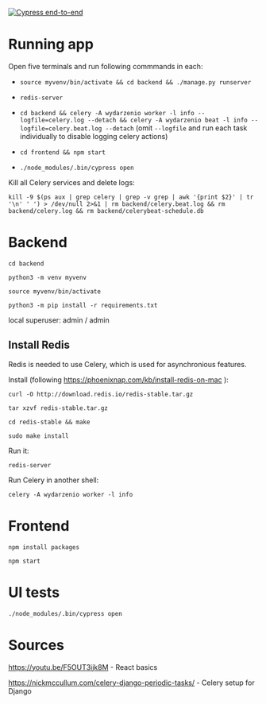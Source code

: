 [![Cypress end-to-end](https://github.com/wojtekweg/wydarzen-io/actions/workflows/cypress.yml/badge.svg)](https://github.com/wojtekweg/wydarzen-io/actions/workflows/cypress.yml)

# Running app

Open five terminals and run following commmands in each:

- `source myvenv/bin/activate && cd backend && ./manage.py runserver`

- `redis-server`

- `cd backend && celery -A wydarzenio worker -l info --logfile=celery.log --detach && celery -A wydarzenio beat -l info --logfile=celery.beat.log --detach`
  (omit `--logfile` and run each task individually to disable logging celery actions)

- `cd frontend && npm start`

- `./node_modules/.bin/cypress open`

Kill all Celery services and delete logs:

`kill -9 $(ps aux | grep celery | grep -v grep | awk '{print $2}' | tr '\n' ' ') > /dev/null 2>&1 | rm backend/celery.beat.log && rm backend/celery.log && rm backend/celerybeat-schedule.db`

# Backend

`cd backend`

`python3 -m venv myvenv`

`source myvenv/bin/activate`

`python3 -m pip install -r requirements.txt`

local superuser: admin / admin

## Install Redis

Redis is needed to use Celery, which is used for asynchronious features.

Install (following https://phoenixnap.com/kb/install-redis-on-mac ):

`curl -O http://download.redis.io/redis-stable.tar.gz`

`tar xzvf redis-stable.tar.gz`

`cd redis-stable && make`

`sudo make install`

Run it:

`redis-server`

Run Celery in another shell:

`celery -A wydarzenio worker -l info`

# Frontend

`npm install packages`

`npm start`

# UI tests

`./node_modules/.bin/cypress open`

# Sources

https://youtu.be/F5OUT3ijk8M - React basics

https://nickmccullum.com/celery-django-periodic-tasks/ - Celery setup for Django
